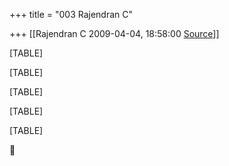 +++
title = "003 Rajendran C"

+++
[[Rajendran C	2009-04-04, 18:58:00 [Source](https://groups.google.com/g/bvparishat/c/lEzTosu4na4)]]



[TABLE]

[TABLE]

[TABLE]

[TABLE]

[TABLE]



